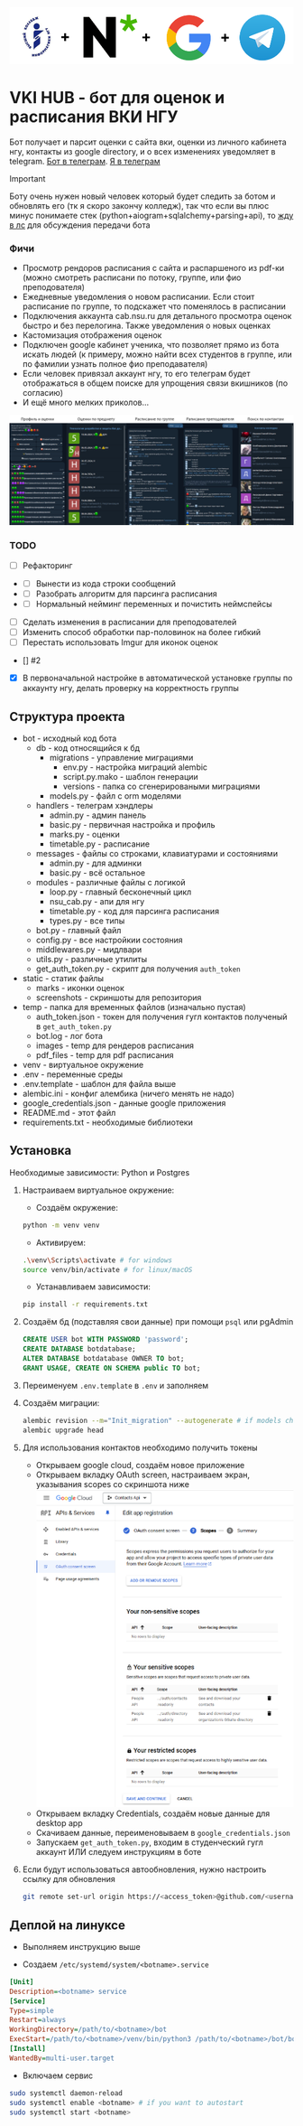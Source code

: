 ![Linked services](static/screenshots/service_link.png)
# VKI HUB - бот для оценок и расписания ВКИ НГУ

Бот получает и парсит оценки с сайта вки, оценки из личного кабинета нгу, контакты из google directory, и о всех изменениях уведомляет в telegram. [Бот в телеграм](https://t.me/vki_hub_bot). [Я в телеграм](https://t.me/dedmaxtech)

> [!IMPORTANT]
> Боту очень нужен новый человек который будет следить за ботом и обновлять его (тк я скоро закончу колледж), так что если вы плюс минус понимаете стек (python+aiogram+sqlalchemy+parsing+api), то [жду в лс](https://t.me/dedmaxtech) для обсуждения передачи бота

### Фичи

* Просмотр рендоров расписания с сайта и распаршеного из pdf-ки (можно смотреть расписани по потоку, группе, или фио преподователя)
* Ежедневные уведомления о новом расписании. Если стоит расписание по группе, то подскажет что поменялось в расписании
* Подключения аккаунта cab.nsu.ru для детального просмотра оценок быстро и без перелогина. Также уведомления о новых оценках
* Кастомизация отображения оценок
* Подключен google кабинет ученика, что позволяет прямо из бота искать людей (к примеру, можно найти всех студентов в группе, или по фамилии узнать полное фио преподавателя)
* Если человек привязал аккаунт нгу, то его телеграм будет отображаться в общем поиске для упрощения связи вкишников (по согласию)
* И ещё много мелких приколов...

![Features scrennshot](static/screenshots/screenshots.png)


### TODO

* [ ] Рефакторинг
* * [ ] Вынести из кода строки сообщений
* * [ ] Разобрать алгоритм для парсинга расписания
* * [ ] Нормальный нейминг переменных и почистить неймспейсы
* [ ] Сделать изменения в расписании для преподователей
* [ ] Изменить способ обработки пар-половинок на более гибкий
* [ ] Перестать использовать Imgur для иконок оценок
* [] #2
* [X] В первоначальной настройке в автоматической установке группы по аккаунту нгу, делать проверку на корректность группы


## Структура проекта

- bot - исходный код бота
  - db - код относящийся к бд
    - migrations - управление миграциями
      - env.py - настройка миграций alembic
      - script.py.mako - шаблон генерации
      - versions - папка со сгенерироваными миграциями
    - models.py - файл с orm моделями
  - handlers - телеграм хэндлеры
    - admin.py - админ панель
    - basic.py - первичная настройка и профиль
    - marks.py - оценки
    - timetable.py - расписание
  - messages - файлы со строками, клавиатурами и состояниями
    - admin.py - для админки
    - basic.py - всё остальное
  - modules - различные файлы с логикой
    - loop.py - главный бесконечный цикл
    - nsu_cab.py - апи для нгу
    - timetable.py - код для парсинга расписания
    - types.py - все типы
  - bot.py - главный файл
  - config.py - все настройкии состояния
  - middlewares.py - мидлвари
  - utils.py - различные утилиты
  - get_auth_token.py - скрипт для получения `auth_token`
- static - статик файлы
  - marks - иконки оценок
  - screenshots - скриншоты для репозитория
- temp - папка для временных файлов (изначально пустая)
  - auth_token.json - токен для получения гугл контактов полученый в `get_auth_token.py`
  - bot.log - лог бота
  - images - temp для рендеров расписания
  - pdf_files - temp для pdf расписания
- venv - виртуальное окружение
- .env - переменные среды
- .env.template - шаблон для файла выше
- alembic.ini - конфиг алембика (ничего менять не надо)
- google_credentials.json - данные google приложения
- README.md - этот файл
- requirements.txt - необходимые библиотеки


## Установка

Необходимые зависимости: Python и Postgres
 
1. Настраиваем виртуальное окружение:

    * Создаём окружение:
    ```sh
    python -m venv venv
    ```

    * Активируем:
    ```sh
    .\venv\Scripts\activate # for windows
    source venv/bin/activate # for linux/macOS 
    ```

    * Устанавливаем зависимости:
    ```sh
    pip install -r requirements.txt
    ```

2. Создаём бд (подставляя свои данные) при помощи `psql` или pgAdmin

    ```sql
    CREATE USER bot WITH PASSWORD 'password';
    CREATE DATABASE botdatabase;
    ALTER DATABASE botdatabase OWNER TO bot;
    GRANT USAGE, CREATE ON SCHEMA public TO bot;
    ```
3. Переименуем `.env.template` в `.env` и заполняем

4. Создаём миграции:

    ```sh
    alembic revision --m="Init_migration" --autogenerate # if models changed
    alembic upgrade head
    ```

5. Для использования контактов необходимо получить токены

    * Открываем google cloud, создаём новое приложение
    * Открываем вкладку OAuth screen, настраиваем экран, указывания scopes со скриншота ниже 
      ![google api scopes](static/screenshots/google_api.png)
    * Открываем вкладку Credentials, создаём новые данные для desktop app
    * Скачиваем данные, переименовываем в `google_credentials.json`
    * Запускаем `get_auth_token.py`, входим в студенческий гугл аккаунт ИЛИ следуем инструкциям в боте

6. Если будут использоваться автообновления, нужно настроить ссылку для обновления

    ```sh
    git remote set-url origin https://<access_token>@github.com/<username>/<repo>.git
    ```



## Деплой на линуксе

* Выполняем инструкцию выше

* Создаем `/etc/systemd/system/<botname>.service`

```ini
[Unit]
Description=<botname> service
[Service]
Type=simple
Restart=always
WorkingDirectory=/path/to/<botname>/bot
ExecStart=/path/to/<botname>/venv/bin/python3 /path/to/<botname>/bot/bot.py
[Install]
WantedBy=multi-user.target
```

* Включаем сервис

```sh
sudo systemctl daemon-reload
sudo systemctl enable <botname> # if you want to autostart
sudo systemctl start <botname>
```



